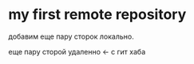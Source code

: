 # my first remote repository

добавим еще пару сторок локально.

еще пару сторой удаленно <- с гит хаба
